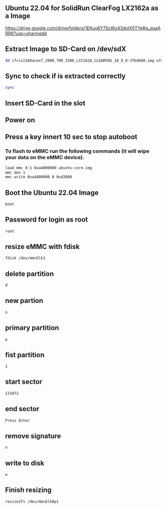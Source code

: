 ## Ubuntu 22.04 for SolidRun ClearFog LX2162a as a Image
https://drive.google.com/drive/folders/1EKuu6Y7Sct6z43dolX5TYeRq_qsaARR6?usp=sharingdd 
## Extract Image to SD-Card on /dev/sdX
```bash
dd if=lx2160acex7_2000_700_3200_LX2162A_CLEARFOG_18_9_0-3fbd680.img of=/dev/sdX bs=4M conv=fdatasync status=progress
```
## Sync to check if is extracted correctly
```bash
sync
```
## Insert SD-Card in the slot
## Power on
## Press a key innert 10 sec to stop autoboot
### To flash to eMMC run the following commands (it will wipe your data on the eMMC device).
```bash
load mmc 0:1 0xa4000000 ubuntu-core.img
mmc dev 1
mmc write 0xa4000000 0 0xd2000
```
## Boot the Ubuntu 22.04 Image
```bash
boot
```
## Password for login as root
```bash
root
```
## resize eMMC with fdisk
```bash
fdisk /dev/mmcblk1
```
## delete partition
```bash
d
```
## new partion
```bash
n
```
## primary partition
```bash
p
```
## fist partition
```bash
1
```
## start sector
```bash
131072
```
## end sector
```bash
Press Enter
```
## remove signature
```bash
n
```
## write to disk
```bash
w
```
## Finish resizing
```bash
resize2fs /dev/mmcblk0p1
```
``````
